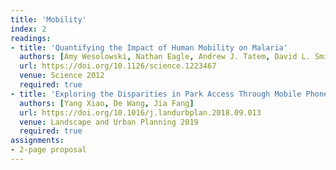 ```yaml
---
title: 'Mobility'
index: 2
readings:
- title: 'Quantifying the Impact of Human Mobility on Malaria'
  authors: [Amy Wesolowski, Nathan Eagle, Andrew J. Tatem, David L. Smith, Abdisalan M. Noor, Robert W. Snow, Caroline O. Buckee]
  url: https://doi.org/10.1126/science.1223467
  venue: Science 2012
  required: true
- title: 'Exploring the Disparities in Park Access Through Mobile Phone Data: Evidence from Shanghai, China'
  authors: [Yang Xiao, De Wang, Jia Fang]
  url: https://doi.org/10.1016/j.landurbplan.2018.09.013
  venue: Landscape and Urban Planning 2019
  required: true
assignments:
- 2-page proposal
---
```

